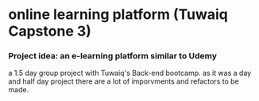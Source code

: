 
# online learning platform (Tuwaiq Capstone 3)
### Project idea: an e-learning platform similar to Udemy

a 1.5 day group project with Tuwaiq's Back-end bootcamp.
as it was a day and half day project there are a lot of imporvments and refactors to be made.




